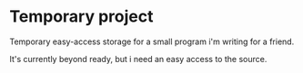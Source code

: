 # Temporary project
Temporary easy-access storage for a small program i'm writing for a friend. 

It's currently beyond ready, but i need an easy access to the source.

